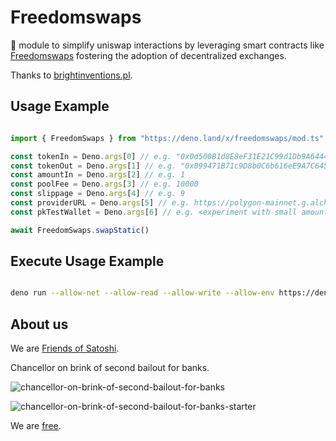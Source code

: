 # Freedomswaps

🦕 module to simplify uniswap interactions by leveraging smart contracts like [Freedomswaps](https://polygonscan.com/address/0xA70f5023801F06A6a4C04695E794cf6e2ecCb34F) fostering the adoption of decentralized exchanges.  

Thanks to [brightinventions.pl](https://brightinventions.pl/blog/single-swap-on-uniswap-v3-with-3-common-mistakes).  


## Usage Example 

```ts 

import { FreedomSwaps } from "https://deno.land/x/freedomswaps/mod.ts"

const tokenIn = Deno.args[0] // e.g. "0x0d500B1d8E8eF31E21C99d1Db9A6444d3ADf1270" // Matic on Polygon POS
const tokenOut = Deno.args[1] // e.g. "0x099471B71c9D8b0C6b616eE9A7C645e22cA9cfF7" // Freiheit on Polygon POS
const amountIn = Deno.args[2] // e.g. 1
const poolFee = Deno.args[3] // e.g. 10000
const slippage = Deno.args[4] // e.g. 9
const providerURL = Deno.args[5] // e.g. https://polygon-mainnet.g.alchemy.com/v2/...
const pkTestWallet = Deno.args[6] // e.g. <experiment with small amounts / wallets>

await FreedomSwaps.swapStatic()

```

## Execute Usage Example
```sh

deno run --allow-net --allow-read --allow-write --allow-env https://deno.land/x/freedomswaps/usage-example.ts 0x0d500B1d8E8eF31E21C99d1Db9A6444d3ADf1270 0x099471B71c9D8b0C6b616eE9A7C645e22cA9cfF7 1 10000 9 https://polygon-mainnet.g.alchemy.com/v2/... <your experimental pk>

```

## About us
We are [Friends of Satoshi](https://github.com/moniquebaumann/friends-of-satoshi).  

Chancellor on brink of second bailout for banks.  

![chancellor-on-brink-of-second-bailout-for-banks](https://github.com/moniquebaumann/freedom-cash-bot/assets/160405077/a8fd8989-a8d1-4a9d-9dc1-bd0f24196773)

![chancellor-on-brink-of-second-bailout-for-banks-starter](https://github.com/moniquebaumann/freedom-cash-bot/assets/160405077/1ed00195-9738-45bf-a807-4dff034947ff)  

We are [free](https://polygonscan.com/token/0xb841a4f979f9510760ecf60512e038656e68f459).  
